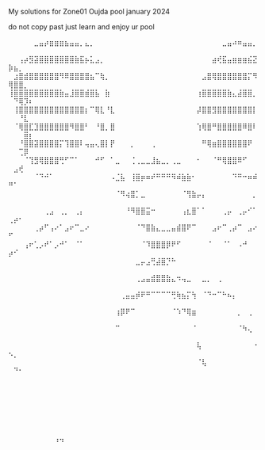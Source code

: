 My solutions for Zone01 Oujda pool january 2024

do not copy past just learn and enjoy ur pool

⠀⠀⠀⠀⠀⣀⣤⡴⣶⣶⣶⣦⣤⣤⡀⣄⡀⠀⠀⠀⠀⠀⠀⠀⠀⠀⠀⠀⠀⠀⠀⠀⠀⠀⠀⠀⠀⠀⠀⠀⠀⠀⣀⣤⠴⠶⣤⣤⡀⠀⠀⠀⠀⠀⠀⠀⠀⠀⠀⠀
⠀⠀⢠⡴⣻⣽⣿⣿⣿⣿⣿⣿⣿⣷⣯⡦⣅⣠⡀⠀⠀⠀⠀⠀⠀⠀⠀⠀⠀⠀⠀⠀⠀⠀⠀⠀⠀⠀⠀⠀⣴⢞⣯⣤⣶⣶⣶⣮⣝⡷⣦⡀⠀⠀⠀⠀⠀⠀⠀⠀
⠀⣰⣿⣾⣿⣿⣿⣿⣿⣿⠻⠿⣿⣿⣿⣿⣦⠉⢷⡀⠀⠀⠀⠀⠀⠀⠀⠀⠀⠀⠀⠀⠀⠀⠀⠀⠀⠀⣠⣿⢿⣿⣿⣿⣿⣿⣿⡍⠻⢿⣿⣿⡀⠀⠀⠀⠀⠀⠀⠀
⢸⣿⣿⣿⣿⣿⣿⣿⣿⣿⣷⣤⣸⣿⣿⣾⣿⣧⠀⣷⠀⠀⠀⠀⠀⠀⠀⠀⠀⠀⠀⠀⠀⠀⠀⠀⠀⢰⣿⣿⣿⣿⣿⣷⣄⣼⣿⣿⡀⠀⠙⢿⡹⠆⠀⠀⠀⠀⠀⠀
⠀⢸⣿⣿⣿⣿⣿⣿⣿⣿⣿⣿⣿⣿⣿⡆⠉⢿⣇⠘⣇⠀⠀⠀⠀⠀⠀⠀⠀⠀⠀⠀⠀⠀⠀⠀⠀⡼⣿⣿⣻⣿⣿⣿⣿⣿⣿⣿⡇⠀⠀⠘⣇⠀⠀⠀⠀⠀⠀⠀
⠀⠈⢿⣿⣏⣹⣿⣿⣿⣿⣿⣿⠻⣿⣿⠃⠀⠘⣿⡀⣿⠀⠀⠀⠀⠀⠀⠀⠀⠀⠀⠀⠀⠀⠀⠀⠀⢱⢿⣿⠛⣿⣿⣿⣿⣿⠿⣿⠇⠀⠀⠀⣿⡆⠀⠀⠀⠀⠀⠀
⠀⠀⠘⣿⣿⣽⣿⣿⣿⣿⡍⢹⣿⣿⠇⢤⣤⢄⣿⡇⡟⠀⠀⠀⡀⠀⠀⠀⢀⠀⠀⠀⠀⠀⠀⠀⠀⠀⠛⢿⣶⣿⣿⣿⣿⣿⣿⠟⠀⠀⠀⢉⡿⠀⠀⠀⠀⠀⠀⠀
⠀⠀⠀⠈⢹⣻⢿⣿⣿⣿⢛⠋⠉⠁⠀⠀⠀⠚⠋⠀⠁⣀⠀⠀⢈⢀⣀⣀⣸⣦⣀⡀⢀⣀⠀⠀⠀⠂⠀⠀⠈⠛⢿⣿⣿⠿⠋⠀⠀⠀⣠⢞⠀⠀⠀⠀⠀⠀⠀⠀
⠀⠀⠀⠀⠀⠈⠙⠚⠁⠀⠀⠀⠀⠀⠀⠀⠀⠀⠀⠀⠠⣈⣧⠀⢸⣿⡶⠶⠞⠛⠛⠛⠻⠾⣷⣷⠂⠀⠀⠀⠀⠀⠀⠀⠙⠛⠒⠶⠾⠛⠁⠀⠀⠀⠀⠀⠀⠀⠀⠀
⠀⠀⠀⠀⠀⠀⠀⠀⠀⠀⠀⠀⠀⠀⠀⠀⠀⠀⠀⠀⠀⠈⠻⢴⣿⡁⣀⠀⠀⠀⠀⠀⠀⠀⠈⢻⣷⡤⡄⠀⠀⠀⠀⠀⠀⠀⠀⠀⡀⠀⠀⠀⠀⠀⠀⠀⠀⠀⠀⠀
⠀⠀⠀⠀⠀⠀⠀⢀⣠⠀⢀⡀⠀⢀⡄⠀⠀⠀⠀⠀⠀⠀⠀⠘⠻⣿⣿⣭⠒⠀⠀⠀⠀⠀⢠⣆⣿⠁⠁⠀⠀⠀⢀⡤⠀⢀⡤⠊⠁⢀⡴⠂⠀⠀⠀⠀⠀⠀⠀⠀
⠀⠀⠀⠀⠀⢀⡴⠋⢠⠔⠁⣠⠖⠉⣀⠔⠀⠀⠀⠀⠀⠀⠀⠀⠀⠈⠙⣿⣷⣄⣀⣀⣤⣾⣿⠟⠉⠀⠀⠀⣠⠖⠉⢀⡴⠉⠀⣠⠔⠋⠀⠀⠀⠀⠀⠀⠀⠀⠀⠀
⠀⠀⠀⢠⠖⢁⡠⠞⠁⡠⠚⠁⠀⠈⠁⠀⠀⠀⠀⠀⠀⠀⠀⠀⠀⠀⠈⠹⣿⣿⣿⡿⠟⠋⠀⠀⠀⠀⠀⠈⠀⠀⠈⠁⠀⠠⠚⠀⠀⡴⠊⠀⠀⠀⠀⠀⠀⠀⠀⠀
⠀⠀⠀⠀⠀⠀⠀⠀⠀⠀⠀⠀⠀⠀⠀⠀⠀⠀⠀⠀⠀⠀⠀⠀⠀⣀⡤⣠⢛⣼⣿⡙⠓⠀⠀⠀⠀⠀⠀⠀⠀⠀⠀⠀⠀⠀⠀⠀⠀⠀⠀⠀⠀⠀⠀⠀⠀⠀⠀⠀
⠀⠀⠀⠀⠀⠀⠀⠀⠀⠀⠀⠀⠀⠀⠀⠀⠀⠀⠀⠀⠀⠀⠀⠀⠀⢀⣠⣤⣾⣿⣿⣷⣄⠲⢤⣀⠀⠀⣀⡀⠀⢀⠀⠀⠀⠀⠀⠀⠀⠀⠀⠀⠀⠀⠀⠀⠀⠀⠀⠀
⠀⠀⠀⠀⠀⠀⠀⠀⠀⠀⠀⠀⠀⠀⠀⠀⠀⠀⠀⠀⠀⠀⢀⣤⣤⡾⠟⠛⠉⠉⠉⠉⢛⢷⣦⡍⢳⠀⠈⠙⠒⠉⠓⠦⡄⠀⠀⠀⠀⠀⠀⠀⠀⠀⠀⠀⠀⠀⠀⠀
⠀⠀⠀⠀⠀⠀⠀⠀⠀⠀⠀⠀⠀⠀⠀⠀⠀⠀⠀⠀⠀⢰⡿⠟⠉⠀⠀⠀⠀⠀⠀⠀⠈⠱⠙⢿⣶⠀⠀⠀⠀⠀⠀⠀⠀⡀⠀⢀⠀⠀⠀⠀⠀⠀⠀⠀⠀⠀⠀⠀
⠀⠀⠀⠀⠀⠀⠀⠀⠀⠀⠀⠀⠀⠀⠀⠀⠀⠀⠀⠀⠀⠉⠀⠀⠀⠀⠀⠀⠀⠀⠀⠀⠀⠀⠀⠀⠈⠀⠀⠀⠀⠀⠀⠀⠀⠈⠳⢄⠀⠀⠀⠀⠀⠀⠀⠀⠀⠀⠀⠀
⠀⠀⠀⠀⠀⠀⠀⠀⠀⠀⠀⠀⠀⠀⠀⠀⠀⠀⠀⠀⠀⠀⠀⠀⠀⠀⠀⠀⠀⠀⠀⠀⠀⠀⠀⠀⠀⢧⠀⠀⠀⠀⠀⠀⠀⠀⠀⠀⠐⠢⡀⠀⠀⠀⠀⠀⠀⠀⠀⠀
⠀⠀⠀⠀⠀⠀⠀⠀⠀⠀⠀⠀⠀⠀⠀⠀⠀⠀⠀⠀⠀⠀⠀⠀⠀⠀⠀⠀⠀⠀⠀⠀⠀⠀⠀⠀⠀⠈⢧⠀⠀⠀⠀⠀⠀⠀⠀⠀⠀⠀⠙⠂⠀⠀⠀⠀⠀⠀⠀⠀
⠀⠀⠀⠀⠀⠀⠀⠀⠀⠀⠀⠀⠀⠀⠀⠀⠀⠀⠀⠀⠀⠀⠀⠀⠀⠀⠀⠀⠀⠀⠀⠀⠀⠀⠀⠀⠀⠀⠀⠀⠀⠀⠀⠀⠀⠀⠀⠀⠀⠀⠀⠀⠀⠀⠀⠀⠀⠀⠀⠀
⠀⠀⠀⠀⠀⠀⠀⠀⠀⠀⠀⠀⠀⠀⠀⠀⠀⠀⠀⠀⠀⠀⠀⠀⠀⠀⠀⠀⠀⠀⠀⠀⠀⠀⠀⠀⠀⠀⠀⠀⠀⠀⠀⠀⠀⠀⠀⠀⠀⠀⠀⠀⠀⠀⠀⠀⠀⠀⠀⠀
⠀⠀⠀⠀⠀⠀⠀⠀⠀⠀⠀⠀⠀⠀⠀⠀⠀⠀⠀⠀⠀⠀⠀⠀⠀⠀⠀⠀⠀⠀⠀⠀⠀⠀⠀⠀⠀⠀⠀⠀⠀⠀⠀⠀⠀⠀⠀⠀⠀⠀⠀⠀⠀⠀⠀⠀⠀⠀⠀⠀
⠀⠀⠀⠀⠀⠀⠀⠀⠀⠀⠀⠀⠀⠀⠀⠀⠀⠀⠀⠀⠀⠀⠀⠀⠀⠀⠀⠀⠀⠀⠀⠀⠀⠀⠀⠀⠀⠀⠀⠀⠀⠀⠀⠀⠀⠀⠀⠀⠀⠀⠀⠀⠀⠀⠀⠀⠀⠀⢠⢤
